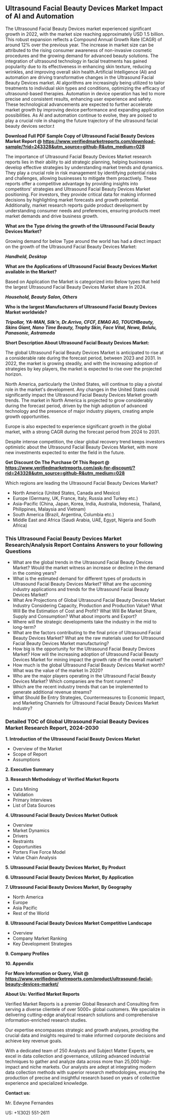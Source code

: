 <h2>Ultrasound Facial Beauty Devices Market Impact of AI and Automation</h2>The Ultrasound Facial Beauty Devices market experienced significant growth in 2022, with the market size reaching approximately USD 1.5 billion. This robust expansion reflects a Compound Annual Growth Rate (CAGR) of around 12% over the previous year. The increase in market size can be attributed to the rising consumer awareness of non-invasive cosmetic procedures and the growing demand for advanced beauty solutions. The integration of ultrasound technology in facial treatments has gained popularity due to its effectiveness in enhancing skin texture, reducing wrinkles, and improving overall skin health.Artificial Intelligence (AI) and automation are driving transformative changes in the Ultrasound Facial Beauty Devices market. AI algorithms are increasingly being utilized to tailor treatments to individual skin types and conditions, optimizing the efficacy of ultrasound-based therapies. Automation in device operation has led to more precise and consistent results, enhancing user experience and safety. These technological advancements are expected to further accelerate market growth by improving device performance and expanding application possibilities. As AI and automation continue to evolve, they are poised to play a crucial role in shaping the future trajectory of the ultrasound facial beauty devices sector.t</p><p id="" class=""><strong>Download Full PDF Sample Copy of Ultrasound Facial Beauty Devices Market Report @ <a href="https://www.verifiedmarketreports.com/download-sample/?rid=243328&utm_source=github-R&utm_medium=028" target="_blank">https://www.verifiedmarketreports.com/download-sample/?rid=243328&utm_source=github-R&utm_medium=028</a></strong></p><p>The importance of&nbsp;Ultrasound Facial Beauty Devices Market research reports lies in their ability to aid strategic planning, helping businesses develop effective strategies by understanding market trends and dynamics. They play a crucial role in risk management by identifying potential risks and challenges, allowing businesses to mitigate them proactively. These reports offer a competitive advantage by providing insights into competitors' strategies and Ultrasound Facial Beauty Devices Market positioning. For investors, they provide critical data for making informed decisions by highlighting market forecasts and growth potential. Additionally, market research reports guide product development by understanding consumer needs and preferences, ensuring products meet market demands and drive business growth.</p><p><strong>What are the&nbsp;Type driving the growth of the Ultrasound Facial Beauty Devices Market?</strong></p><p id="" class="">Growing demand for below Type around the world has had a direct impact on the growth of the Ultrasound Facial Beauty Devices Market:</p><em><strong>Handheld, Desktop</strong></em></p><strong>What are the&nbsp;Applications&nbsp;of Ultrasound Facial Beauty Devices Market available in the Market?</strong></p><p id="" class="">Based on Application the Market is categorized into Below types that held the largest Ultrasound Facial Beauty Devices Market share In 2024.</p><em><strong>Household, Beauty Salon, Others</strong></em></p><strong>Who is the largest Manufacturers of Ultrasound Facial Beauty Devices Market worldwide?</strong></p><p><em><strong>Tripollar, YA-MAN, Silk'n, Dr.Arrivo, CFCF, EMAG AG, TOUCHBeauty, Skins Giant, Nano Time Beauty, Trophy Skin, Face Vital, Newa, Belulu, Panasonic, Astrameda</strong></em></p><p id="" class=""><strong>Short Description About Ultrasound Facial Beauty Devices Market:</strong></p><p>The global Ultrasound Facial Beauty Devices Market is anticipated to rise at a considerable rate during the forecast period, between 2023 and 2031. In 2022, the market is growing steadily, and with the increasing adoption of strategies by key players, the market is expected to rise over the projected horizon.</p><p>North America, particularly the United States, will continue to play a pivotal role in the market's development. Any changes in the United States could significantly impact the Ultrasound Facial Beauty Devices Market growth trends. The market in North America is projected to grow considerably during the forecast period, driven by the high adoption of advanced technology and the presence of major industry players, creating ample growth opportunities.</p><p>Europe is also expected to experience significant growth in the global market, with a strong CAGR during the forecast period from 2024 to 2031.</p><p>Despite intense competition, the clear global recovery trend keeps investors optimistic about the Ultrasound Facial Beauty Devices Market, with more new investments expected to enter the field in the future.</p><p id="" class=""><strong>Get Discount On The Purchase Of This Report @ <a href="https://www.verifiedmarketreports.com/ask-for-discount/?rid=243328&utm_source=github-R&utm_medium=028" target="_blank">https://www.verifiedmarketreports.com/ask-for-discount/?rid=243328&utm_source=github-R&utm_medium=028</a></strong></p>Which regions are leading the Ultrasound Facial Beauty Devices Market?</p><ul><li>North America (United States, Canada and Mexico)</li><li>Europe (Germany, UK, France, Italy, Russia and Turkey etc.)</li><li>Asia-Pacific (China, Japan, Korea, India, Australia, Indonesia, Thailand, Philippines, Malaysia and Vietnam)</li><li>South America (Brazil, Argentina, Columbia etc.)</li><li>Middle East and Africa (Saudi Arabia, UAE, Egypt, Nigeria and South Africa)</li></ul><h3 id="" class="">This Ultrasound Facial Beauty Devices Market Research/Analysis Report Contains Answers to your following Questions</h3><ul><li>What are the global trends in the Ultrasound Facial Beauty Devices Market? Would the market witness an increase or decline in the demand in the coming years?</li><li>What is the estimated demand for different types of products in Ultrasound Facial Beauty Devices Market? What are the upcoming industry applications and trends for the Ultrasound Facial Beauty Devices Market?</li><li>What Are Projections of Global Ultrasound Facial Beauty Devices Market Industry Considering Capacity, Production and Production Value? What Will Be the Estimation of Cost and Profit? What Will Be Market Share, Supply and Consumption? What about imports and Export?</li><li>Where will the strategic developments take the industry in the mid to long-term?</li><li>What are the factors contributing to the final price of Ultrasound Facial Beauty Devices Market? What are the raw materials used for Ultrasound Facial Beauty Devices Market manufacturing?</li><li>How big is the opportunity for the Ultrasound Facial Beauty Devices Market? How will the increasing adoption of Ultrasound Facial Beauty Devices Market for mining impact the growth rate of the overall market?</li><li>How much is the global Ultrasound Facial Beauty Devices Market worth? What was the value of the market In 2020?</li><li>Who are the major players operating in the Ultrasound Facial Beauty Devices Market? Which companies are the front runners?</li><li>Which are the recent industry trends that can be implemented to generate additional revenue streams?</li><li>What Should Be Entry Strategies, Countermeasures to Economic Impact, and Marketing Channels for Ultrasound Facial Beauty Devices Market Industry?</li></ul><h3 id="" class="">Detailed TOC of Global Ultrasound Facial Beauty Devices Market Research Report, 2024-2030</h3><p id="" class=""><strong>1. Introduction of the Ultrasound Facial Beauty Devices Market</strong></p><ul><li>Overview of the Market</li><li>Scope of Report</li><li>Assumptions</li></ul><p id="" class=""><strong>2. Executive Summary</strong></p><p id="" class=""><strong>3. Research Methodology of Verified Market Reports</strong></p><ul><li>Data Mining</li><li>Validation</li><li>Primary Interviews</li><li>List of Data Sources</li></ul><p id="" class=""><strong>4. Ultrasound Facial Beauty Devices Market Outlook</strong></p><ul><li>Overview</li><li>Market Dynamics</li><li>Drivers</li><li>Restraints</li><li>Opportunities</li><li>Porters Five Force Model</li><li>Value Chain Analysis</li></ul><p id="" class=""><strong>5. Ultrasound Facial Beauty Devices Market, By Product</strong></p><p id="" class=""><strong>6. Ultrasound Facial Beauty Devices Market, By Application</strong></p><p id="" class=""><strong>7. Ultrasound Facial Beauty Devices Market, By Geography</strong></p><ul><li>North America</li><li>Europe</li><li>Asia Pacific</li><li>Rest of the World</li></ul><p id="" class=""><strong>8. Ultrasound Facial Beauty Devices Market Competitive Landscape</strong></p><ul><li>Overview</li><li>Company Market Ranking</li><li>Key Development Strategies</li></ul><p id="" class=""><strong>9. Company Profiles</strong></p><p id="" class=""><strong>10. Appendix</strong></p><p id="" class=""><strong>For More Information or Query, Visit @ <a href="https://www.verifiedmarketreports.com/product/ultrasound-facial-beauty-devices-market/" target="_blank">https://www.verifiedmarketreports.com/product/ultrasound-facial-beauty-devices-market/</a></strong></p><p id="" class=""><strong>About Us: Verified Market Reports</strong></p><p id="" class="">Verified Market Reports is a premier Global Research and Consulting firm serving a diverse clientele of over 5000+ global customers. We specialize in delivering cutting-edge analytical research solutions and comprehensive information-enriched research studies.</p><p id="" class="">Our expertise encompasses strategic and growth analyses, providing the crucial data and insights required to make informed corporate decisions and achieve key revenue goals.</p><p id="" class="">With a dedicated team of 250 Analysts and Subject Matter Experts, we excel in data collection and governance, utilizing advanced industrial techniques to gather and analyze data across more than 25,000 high-impact and niche markets. Our analysts are adept at integrating modern data collection methods with superior research methodologies, ensuring the production of precise and insightful research based on years of collective experience and specialized knowledge.</p><p id="" class=""><strong>Contact us:</strong></p><p id="" class="">Mr. Edwyne Fernandes</p><p id="" class="">US: +1(302) 551-2611</p>